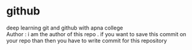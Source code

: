# github
deep learning git and github with apna college 
<br>
Author : i am the author of this repo . if you want to save this commit on your repo than then you have to write commit for this repository 
